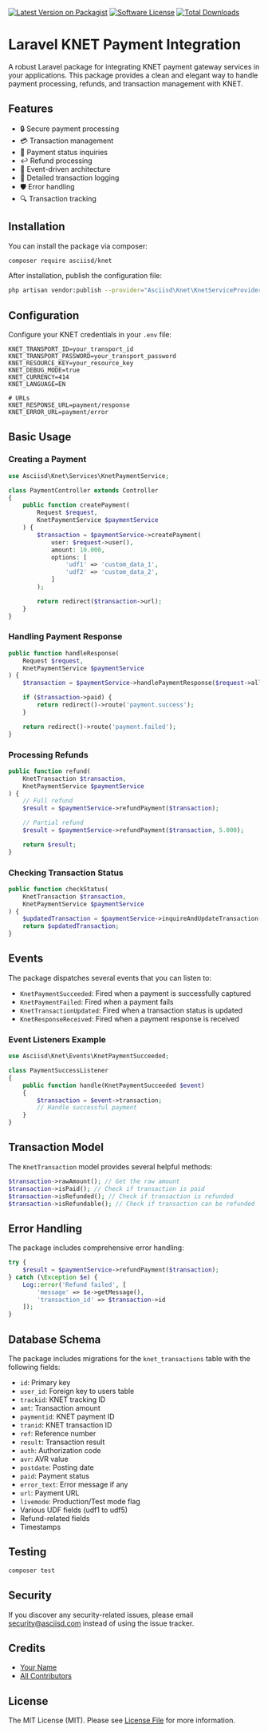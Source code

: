 [![Latest Version on Packagist][ico-version]][link-packagist]
[![Software License][ico-license]](LICENSE.md)
[![Total Downloads][ico-downloads]][link-downloads]

# Laravel KNET Payment Integration

A robust Laravel package for integrating KNET payment gateway services in your applications. This package provides a clean and elegant way to handle payment processing, refunds, and transaction management with KNET.

## Features

- 🔒 Secure payment processing
- 💳 Transaction management
- 🔄 Payment status inquiries
- ↩️ Refund processing
- 🎯 Event-driven architecture
- 📝 Detailed transaction logging
- 🛡️ Error handling
- 🔍 Transaction tracking

## Installation

You can install the package via composer:

```bash
composer require asciisd/knet
```

After installation, publish the configuration file:

```bash
php artisan vendor:publish --provider="Asciisd\Knet\KnetServiceProvider"
```

## Configuration

Configure your KNET credentials in your `.env` file:

```env
KNET_TRANSPORT_ID=your_transport_id
KNET_TRANSPORT_PASSWORD=your_transport_password
KNET_RESOURCE_KEY=your_resource_key
KNET_DEBUG_MODE=true
KNET_CURRENCY=414
KNET_LANGUAGE=EN

# URLs
KNET_RESPONSE_URL=payment/response
KNET_ERROR_URL=payment/error
```

## Basic Usage

### Creating a Payment

```php
use Asciisd\Knet\Services\KnetPaymentService;

class PaymentController extends Controller
{
    public function createPayment(
        Request $request, 
        KnetPaymentService $paymentService
    ) {
        $transaction = $paymentService->createPayment(
            user: $request->user(),
            amount: 10.000,
            options: [
                'udf1' => 'custom_data_1',
                'udf2' => 'custom_data_2',
            ]
        );

        return redirect($transaction->url);
    }
}
```

### Handling Payment Response

```php
public function handleResponse(
    Request $request, 
    KnetPaymentService $paymentService
) {
    $transaction = $paymentService->handlePaymentResponse($request->all());

    if ($transaction->paid) {
        return redirect()->route('payment.success');
    }

    return redirect()->route('payment.failed');
}
```

### Processing Refunds

```php
public function refund(
    KnetTransaction $transaction, 
    KnetPaymentService $paymentService
) {
    // Full refund
    $result = $paymentService->refundPayment($transaction);

    // Partial refund
    $result = $paymentService->refundPayment($transaction, 5.000);

    return $result;
}
```

### Checking Transaction Status

```php
public function checkStatus(
    KnetTransaction $transaction, 
    KnetPaymentService $paymentService
) {
    $updatedTransaction = $paymentService->inquireAndUpdateTransaction($transaction);
    return $updatedTransaction;
}
```

## Events

The package dispatches several events that you can listen to:

- `KnetPaymentSucceeded`: Fired when a payment is successfully captured
- `KnetPaymentFailed`: Fired when a payment fails
- `KnetTransactionUpdated`: Fired when a transaction status is updated
- `KnetResponseReceived`: Fired when a payment response is received

### Event Listeners Example

```php
use Asciisd\Knet\Events\KnetPaymentSucceeded;

class PaymentSuccessListener
{
    public function handle(KnetPaymentSucceeded $event)
    {
        $transaction = $event->transaction;
        // Handle successful payment
    }
}
```

## Transaction Model

The `KnetTransaction` model provides several helpful methods:

```php
$transaction->rawAmount(); // Get the raw amount
$transaction->isPaid(); // Check if transaction is paid
$transaction->isRefunded(); // Check if transaction is refunded
$transaction->isRefundable(); // Check if transaction can be refunded
```

## Error Handling

The package includes comprehensive error handling:

```php
try {
    $result = $paymentService->refundPayment($transaction);
} catch (\Exception $e) {
    Log::error('Refund failed', [
        'message' => $e->getMessage(),
        'transaction_id' => $transaction->id
    ]);
}
```

## Database Schema

The package includes migrations for the `knet_transactions` table with the following fields:

- `id`: Primary key
- `user_id`: Foreign key to users table
- `trackid`: KNET tracking ID
- `amt`: Transaction amount
- `paymentid`: KNET payment ID
- `tranid`: KNET transaction ID
- `ref`: Reference number
- `result`: Transaction result
- `auth`: Authorization code
- `avr`: AVR value
- `postdate`: Posting date
- `paid`: Payment status
- `error_text`: Error message if any
- `url`: Payment URL
- `livemode`: Production/Test mode flag
- Various UDF fields (udf1 to udf5)
- Refund-related fields
- Timestamps

## Testing

```bash
composer test
```

## Security

If you discover any security-related issues, please email security@asciisd.com instead of using the issue tracker.

## Credits

- [Your Name](https://github.com/yourusername)
- [All Contributors](../../contributors)

## License

The MIT License (MIT). Please see [License File](LICENSE.md) for more information.

[ico-version]: https://img.shields.io/packagist/v/asciisd/knet.svg?style=flat
[ico-license]: https://img.shields.io/badge/license-MIT-brightgreen.svg?style=flat
[ico-downloads]: https://img.shields.io/packagist/dt/asciisd/knet.svg?style=flat

[link-packagist]: https://packagist.org/packages/asciisd/knet
[link-downloads]: https://packagist.org/packages/asciisd/knet
